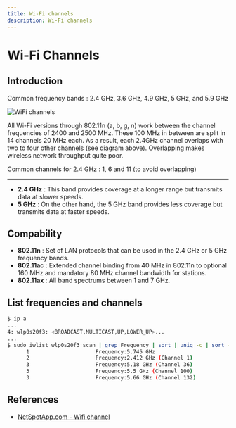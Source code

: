 ```yaml
---
title: Wi-Fi channels
description: Wi-Fi channels
---
```


# Wi-Fi Channels

## Introduction

Common frequency bands : 2.4 GHz, 3.6 GHz, 4.9 GHz, 5 GHz, and 5.9 GHz

![WiFi channels](https://www.netspotapp.com/images/upload/screens/channels/channels.jpg)

All Wi-Fi versions through 802.11n (a, b, g, n) work between the channel frequencies of 2400 and 2500 MHz. These 100 MHz in between are split in 14 channels 20 MHz each. As a result, each 2.4GHz channel overlaps with two to four other channels (see diagram above). Overlapping makes wireless network throughput quite poor.

Common channels for 2.4 GHz : 1, 6 and 11 (to avoid overlapping)

---

- **2.4 GHz** : This band provides coverage at a longer range but transmits data at slower speeds.
- **5 GHz** : On the other hand, the 5 GHz band provides less coverage but transmits data at faster speeds.

## Compability

- **802.11n** : Set of LAN protocols that can be used in the 2.4 GHz or 5 GHz frequency bands.
- **802.11ac** : Extended channel binding from 40 MHz in 802.11n to optional 160 MHz and mandatory 80 MHz channel bandwidth for stations.
- **802.11ax** : All band spectrums between 1 and 7 GHz.

## List frequencies and channels

```bash
$ ip a
...
4: wlp0s20f3: <BROADCAST,MULTICAST,UP,LOWER_UP>...
...
$ sudo iwlist wlp0s20f3 scan | grep Frequency | sort | uniq -c | sort -n
      1                     Frequency:5.745 GHz
      2                     Frequency:2.412 GHz (Channel 1)
      3                     Frequency:5.18 GHz (Channel 36)
      3                     Frequency:5.5 GHz (Channel 100)
      3                     Frequency:5.66 GHz (Channel 132)
```

## References

- [NetSpotApp.com - Wifi channel](https://www.netspotapp.com/wifi-channel-scanner/)